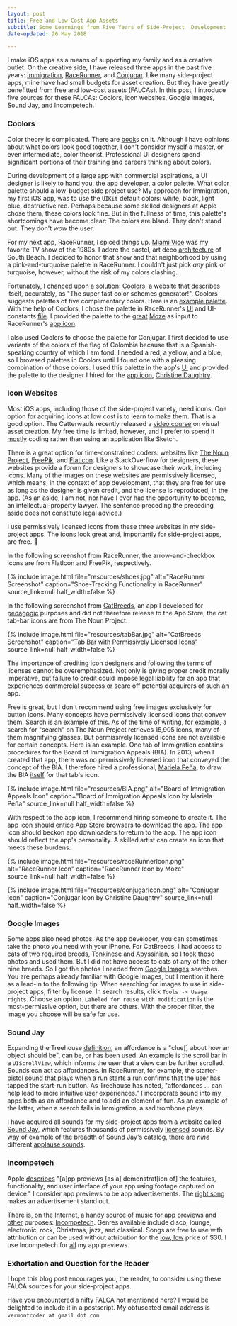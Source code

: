 ```yaml
---
layout: post
title: Free and Low-Cost App Assets
subtitle: Some Learnings from Five Years of Side-Project  Development
date-updated: 26 May 2018

---
```


I make iOS apps as a means of supporting my family and as a creative outlet. On the creative side, I have released three apps in the past five years: [Immigration](https://itunes.apple.com/us/app/immigration/id777319358), [RaceRunner](https://itunes.apple.com/us/app/racerunner-run-tracking-app/id1065017082), and [Conjugar](https://itunes.apple.com/us/app/conjugar/id1236500467). Like many side-project apps, mine have had small budgets for asset creation. But they have greatly benefitted from free and low-cost assets (FALCAs). In this post, I introduce five sources for these FALCAs: Coolors, icon websites, Google Images, Sound Jay, and Incompetech.

<!--excerpt-->

### Coolors

Color theory is complicated. There are [book](https://www.amazon.com/Color-Theory-color-principles-applications/dp/1600583024/)s on it. Although I have opinions about what colors look good together, I don't consider myself a master, or even intermediate, color theorist. Professional UI designers spend significant portions of their training and careers thinking about colors.

During development of a large app with commercial aspirations, a UI designer is likely to hand you, the app developer, a color palette. What color palette should a low-budget side project use? My approach for Immigration, my first iOS app, was to use the `UIKit` default colors: white, black, light blue, destructive red. Perhaps because some skilled designers at Apple chose them, these colors look fine. But in the fullness of time, this palette's shortcomings have become clear: The colors are bland. They don't stand out. They don't _wow_ the user.

For my next app, RaceRunner, I spiced things up. [Miami Vice](https://camo.githubusercontent.com/fc37671d1b998dd37c6df6af70fbbbdce90e7e1d/687474703a2f2f696d61676573322e66616e706f702e636f6d2f696d6167652f70686f746f732f393330303030302f4d69616d692d564963652d536561736f6e2d322d6f70656e65722d6d69616d692d766963652d393338343834302d3736352d3538302e6a7067) was my favorite TV show of the 1980s. I adore the pastel, art deco [architecture](https://artonthemoveblog.files.wordpress.com/2015/09/c2e3bcb26cfd71c1e915c07ee991274e.jpg) of South Beach. I decided to honor that show and that neighborhood by using a pink-and-turquoise palette in RaceRunner. I couldn't just pick _any_ pink or turquoise, however, without the risk of my colors clashing.

Fortunately, I chanced upon a solution: [Coolors](https://coolors.co), a website that describes itself, accurately, as "The super fast color schemes generator!". Coolors suggests palettes of five complimentary colors. Here is an [example palette](https://coolors.co/d6d9ce-f3dad8-f4c3c2-f1b5cb-e88eed). With the help of Coolors, I chose the palette in RaceRunner's [UI](https://raw.githubusercontent.com/vermont42/RaceRunner/master/RaceRunner/RaceRunner9.png) and UI-constants [file](https://github.com/vermont42/RaceRunner/blob/master/RaceRunner/UiConstants.swift). I provided the palette to the [great](https://www.theincomparable.com/theincomparable/283/) [Moze](https://twitter.com/moze) as input to RaceRunner's [app icon](https://raw.githubusercontent.com/vermont42/RaceRunner/master/RaceRunner/logo.png).

I also used Coolors to choose the palette for Conjugar. I first decided to use variants of the colors of the flag of Colombia because that is a Spanish-speaking country of which I am fond. I needed a red, a yellow, and a blue, so I browsed palettes in Coolors until I found one with a pleasing combination of those colors. I used this palette in the app's [UI](https://github.com/vermont42/Conjugar/blob/master/Conjugar/Colors.swift) and provided the palette to the designer I hired for the [app icon](https://raw.githubusercontent.com/vermont42/Conjugar/master/Conjugar/Assets.xcassets/AppIcon.appiconset/icon1024.png), [Christine Daughtry](https://cdaughtry.myportfolio.com).

### Icon Websites

Most iOS apps, including those of the side-project variety, need icons. One option for acquiring icons at low cost is to learn to make them. That is a good option. The Catterwauls recently released a [video course](https://videos.raywenderlich.com/courses/85-beginning-app-asset-design) on visual asset creation. My free time is limited, however, and I prefer to spend it [mostly](http://racecondition.software) coding rather than using an application like Sketch.

There is a great option for time-constrained coders: websites like [The Noun Project](https://thenounproject.com), [FreePik](https://www.freepik.com), and [FlatIcon](https://www.flaticon.com). Like a StackOverflow for designers, these websites provide a forum for designers to showcase their work, including icons. Many of the images on these websites are permissively licensed, which means, in the context of app development, that they are free for use as long as the designer is given credit, and the license is reproduced, in the app. (As an aside, I am not, nor have I ever had the opportunity to become, an intellectual-property lawyer. The sentence preceding the preceding aside does not constitute legal advice.)

I use permissively licensed icons from these three websites in my side-project apps. The icons look great and, importantly for side-project apps, are free. 🍺

In the following screenshot from RaceRunner, the arrow-and-checkbox icons are from FlatIcon and FreePik, respectively.

{% include image.html
    file="resources/shoes.jpg"
    alt="RaceRunner Screenshot"
    caption="Shoe-Tracking Functionality in RaceRunner"
    source_link=null
    half_width=false
%}

In the following screenshot from [CatBreeds](https://github.com/vermont42/CatBreedsPL), an app I developed for [pedagogic](http://racecondition.software/blog/programmatic-layout/) purposes and did not therefore release to the App Store, the cat tab-bar icons are from The Noun Project.

{% include image.html
    file="resources/tabBar.jpg"
    alt="CatBreeds Screenshot"
    caption="Tab Bar with Permissively Licensed Icons"
    source_link=null
    half_width=false
%}

The importance of crediting icon designers and following the terms of licenses cannot be overemphasized. Not only is giving proper credit morally imperative, but failure to credit could impose legal liability for an app that experiences commercial success or scare off potential acquirers of such an app.

Free is great, but I don't recommend using free images exclusively for button icons. Many concepts have permissively licensed icons that convey them. Search is an example of this. As of the time of writing, for example, a search for "search" on The Noun Project retrieves 15,905 icons, many of them magnifying glasses. But permissively licensed icons are not available for certain concepts. Here is an example. One tab of Immigration contains procedures for the Board of Immigration Appeals (BIA). In 2013, when I created that app, there was no permissively licensed icon that conveyed the concept of the BIA. I therefore hired a professional, [Mariela Peña](https://dribbble.com/marielapena), to draw the BIA [itself](http://www.stockphotoshowcase.com/2012/02/14/one-skyline-tower-at-5107-leesburg-pike-falls-church/) for that tab's icon.

{% include image.html
    file="resources/BIA.png"
    alt="Board of Immigration Appeals Icon"
    caption="Board of Immigration Appeals Icon by Mariela Peña"
    source_link=null
    half_width=false
%}

With respect to the app icon, I recommend hiring someone to create it. The app icon should entice App Store browsers to download the app. The app icon should beckon app downloaders to return to the app. The app icon should reflect the app's personality. A skilled artist can create an icon that meets these burdens.

{% include image.html
    file="resources/raceRunnerIcon.png"
    alt="RaceRunner Icon"
    caption="RaceRunner Icon by Moze"
    source_link=null
    half_width=false
%}

{% include image.html
    file="resources/conjugarIcon.png"
    alt="Conjugar Icon"
    caption="Conjugar Icon by Christine Daughtry"
    source_link=null
    half_width=false
%}

### Google Images

Some apps also need photos. As the app developer, you can sometimes take the photo you need with your iPhone. For CatBreeds, I had access to cats of two required breeds, Tonkinese and Abyssinian, so I took those photos and used them. But I did not have access to cats of any of the other nine breeds. So I got the photos I needed from [Google Images](http://images.google.com/) searches. You are perhaps already familiar with Google Images, but I mention it here as a lead-in to the following tip. When searching for images to use in side-project apps, filter by license. In search results, click `Tools -> Usage rights`. Choose an option. `Labeled for reuse with modification` is the most-permissive option, but there are others. With the proper filter, the image you choose will be safe for use.


### Sound Jay

Expanding the Treehouse [definition](http://blog.teamtreehouse.com/affordances-web-design), an affordance is a "clue[] about how an object should be", can be, or has been used. An example is the scroll bar in a `UIScrollView`, which informs the user that a view can be further scrolled. Sounds can act as affordances. In RaceRunner, for example, the starter-pistol sound that plays when a run starts a run confirms that the user has tapped the start-run button. As Treehouse has noted, "affordances ... can help lead to more intuitive user experiences." I incorporate sound into my apps both as an affordance and to add an element of fun. As an example of the latter, when a search fails in Immigration, a sad trombone plays.

I have acquired all sounds for my side-project apps from a website called [Sound Jay](https://www.soundjay.com), which features thousands of permissively [licensed](https://www.soundjay.com/tos.html) sounds. By way of example of the breadth of Sound Jay's catalog, there are _nine_ different [applause sounds](https://www.soundjay.com/applause-sounds-1.html).

### Incompetech

Apple [describes](https://developer.apple.com/app-store/app-previews/) "[a]pp previews [as a] demonstrat[ion of] the features, functionality, and user interface of your app using footage captured on device." I consider app previews to be app advertisements. The [right song](https://www.youtube.com/watch?v=CcXwlOBbCT0) makes an advertisement stand out.

There is, on the Internet, a handy source of music for app previews and [other](https://vimeo.com/188424809) purposes: [Incompetech](https://incompetech.com). Genres available include disco, lounge, electronic, rock, Christmas, jazz, and classical. Songs are free to use with attribution or can be used without attribution for the [low, low](https://www.youtube.com/watch?v=9o-DCk2qhDM) price of $30. I use Incompetech for [all](https://vimeo.com/158836234) my app previews.


### Exhortation and Question for the Reader

I hope this blog post encourages you, the reader, to consider using these FALCA sources for your side-project apps.

Have you encountered a nifty FALCA not mentioned here? I would be delighted to include it in a postscript. My obfuscated email address is `vermontcoder at gmail dot com`.
